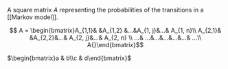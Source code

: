 A square matrix $A$ representing the probabilities of the transitions in a [[Markov model]].


$$
A = \begin{bmatrix}A_{1,1}& &A_{1,2} &...&A_{1, j}&...& A_{1, n}\\ 
A_{2,1}& &A_{2,2}&...& A_{2, j}&...& A_{2, n} \\ 
...& ...&...&...&...&...& ...\\
A{}\end{bmatrix}$$


$\begin{bmatrix}a & b\\c & d\end{bmatrix}$
